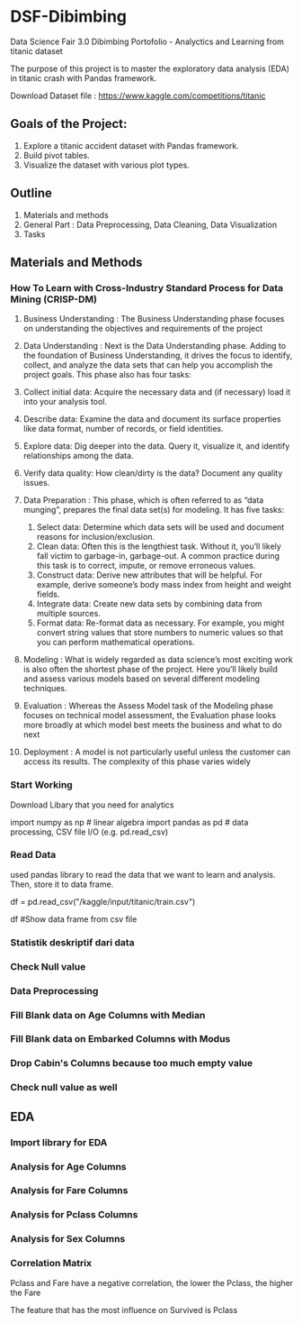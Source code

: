 # DSF-Dibimbing 
Data Science Fair 3.0 Dibimbing Portofolio - Analyctics and Learning from titanic dataset

The purpose of this project is to master the exploratory data analysis (EDA) in titanic crash with Pandas framework.

Download Dataset file : https://www.kaggle.com/competitions/titanic

## Goals of the Project:
1.  Explore a titanic accident dataset with Pandas framework.
2.  Build pivot tables.
3.  Visualize the dataset with various plot types.

## Outline
1.  Materials and methods
2.  General Part : Data Preprocessing, Data Cleaning, Data Visualization
3.  Tasks

## Materials and Methods

### How To Learn with Cross-Industry Standard Process for Data Mining (CRISP-DM)
1. Business Understanding : The Business Understanding phase focuses on understanding the objectives and requirements of the project
2. Data Understanding : Next is the Data Understanding phase. Adding to the foundation of Business Understanding, it drives the focus to identify, collect, and analyze the data sets that can help you accomplish the project goals. This phase also has four tasks:

  1.  Collect initial data: Acquire the necessary data and (if necessary) load it into your analysis tool.
  2.  Describe data: Examine the data and document its surface properties like data format, number of records, or field identities.
  3.  Explore data: Dig deeper into the data. Query it, visualize it, and identify relationships among the data.
  4.  Verify data quality: How clean/dirty is the data? Document any quality issues.
  
3. Data Preparation : This phase, which is often referred to as “data munging”, prepares the final data set(s) for modeling. It has five tasks:

    1.  Select data: Determine which data sets will be used and document reasons for inclusion/exclusion.
    2.  Clean data: Often this is the lengthiest task. Without it, you’ll likely fall victim to garbage-in, garbage-out. A common practice during this task is to correct,        impute, or remove erroneous values.
    3.  Construct data: Derive new attributes that will be helpful. For example, derive someone’s body mass index from height and weight fields.
    4.  Integrate data: Create new data sets by combining data from multiple sources.
    5.  Format data: Re-format data as necessary. For example, you might convert string values that store numbers to numeric values so that you can perform mathematical operations.
       
4. Modeling : What is widely regarded as data science’s most exciting work is also often the shortest phase of the project. Here you’ll likely build and assess various models based on several different modeling techniques.
   
5. Evaluation : Whereas the Assess Model task of the Modeling phase focuses on technical model assessment, the Evaluation phase looks more broadly at which model best meets the business and what to do next
   
7. Deployment : A model is not particularly useful unless the customer can access its results. The complexity of this phase varies widely

### Start Working

Download Libary that you need for analytics

import numpy as np # linear algebra
import pandas as pd # data processing, CSV file I/O (e.g. pd.read_csv)

### Read Data
used pandas library to read the data that we want to learn and analysis. Then, store it to data frame.

df = pd.read_csv("/kaggle/input/titanic/train.csv")

df #Show data frame from csv file

### Statistik deskriptif dari data

### Check Null value

### Data Preprocessing

### Fill Blank data on Age Columns with Median

### Fill Blank data on Embarked Columns with Modus

### Drop Cabin's Columns because too much empty value

### Check null value as well

## EDA

### Import library for EDA

### Analysis for Age Columns

### Analysis for Fare Columns

### Analysis for Pclass Columns

### Analysis for Sex Columns

### Correlation Matrix

Pclass and Fare have a negative correlation, the lower the Pclass, the higher the Fare

The feature that has the most influence on Survived is Pclass


